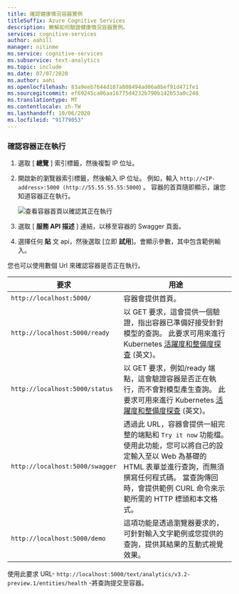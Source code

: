 ```yaml
---
title: 確認健康情況容器實例
titleSuffix: Azure Cognitive Services
description: 瞭解如何驗證健康情況容器實例。
services: cognitive-services
author: aahill
manager: nitinme
ms.service: cognitive-services
ms.subservice: text-analytics
ms.topic: include
ms.date: 07/07/2020
ms.author: aahi
ms.openlocfilehash: 83a9eeb7644d107a808494ad06a8bef91d471fe1
ms.sourcegitcommit: ef69245ca06aa16775d4232b790b142b53a0c248
ms.translationtype: MT
ms.contentlocale: zh-TW
ms.lasthandoff: 10/06/2020
ms.locfileid: "91779053"
---
```

### <a name="verify-that-a-container-is-running"></a>確認容器正在執行

1. 選取 [ **總覽** ] 索引標籤，然後複製 IP 位址。
1. 開啟新的瀏覽器索引標籤，然後輸入 IP 位址。 例如，輸入 `http://<IP-address>:5000 (http://55.55.55.55:5000`) 。 容器的首頁隨即顯示，讓您知道容器正在執行。

    ![查看容器首頁以確認其正在執行](../media/how-tos/container-instance/swagger-docs-on-container.png)

1. 選取 [ **服務 API 描述** ] 連結，以移至容器的 Swagger 頁面。

1. 選擇任何 **貼** 文 api，然後選取 [立即 **試用**]。會顯示參數，其中包含範例輸入。

您也可以使用數個 Url 來確認容器是否正在執行。

|要求|用途|
|--|--|
|`http://localhost:5000/`|容器會提供首頁。|
|`http://localhost:5000/ready`|以 GET 要求，這會提供一個驗證，指出容器已準備好接受針對模型的查詢。 此要求可用來進行 Kubernetes [活躍度和整備度探查](https://kubernetes.io/docs/tasks/configure-pod-container/configure-liveness-readiness-probes/) \(英文\)。|
|`http://localhost:5000/status`|以 GET 要求，例如/ready 端點，這會驗證容器是否正在執行，而不會對模型產生查詢。 此要求可用來進行 Kubernetes [活躍度和整備度探查](https://kubernetes.io/docs/tasks/configure-pod-container/configure-liveness-readiness-probes/) \(英文\)。|
|`http://localhost:5000/swagger`|透過此 URL，容器會提供一組完整的端點和 `Try it now` 功能檔。 使用此功能，您可以將自己的設定輸入至以 Web 為基礎的 HTML 表單並進行查詢，而無須撰寫任何程式碼。 當查詢傳回時，會提供範例 CURL 命令來示範所需的 HTTP 標頭和本文格式。 |
|`http://localhost:5000/demo`| 這項功能是透過瀏覽器要求的，可針對輸入文字範例或您提供的查詢，提供其結果的互動式視覺效果。  |

使用此要求 URL- `http://localhost:5000/text/analytics/v3.2-preview.1/entities/health` -將查詢提交至容器。
